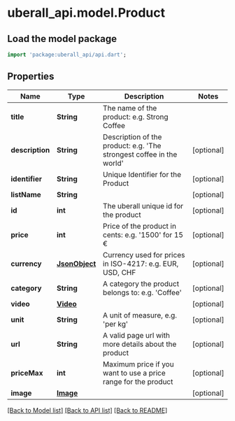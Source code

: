 # uberall_api.model.Product

## Load the model package
```dart
import 'package:uberall_api/api.dart';
```

## Properties
Name | Type | Description | Notes
------------ | ------------- | ------------- | -------------
**title** | **String** | The name of the product: e.g. Strong Coffee | 
**description** | **String** | Description of the product: e.g. 'The strongest coffee in the world' | [optional] 
**identifier** | **String** | Unique Identifier for the Product | [optional] 
**listName** | **String** |  | [optional] 
**id** | **int** | The uberall unique id for the product | [optional] 
**price** | **int** | Price of the product in cents: e.g. '1500' for 15 € | [optional] 
**currency** | [**JsonObject**](.md) | Currency used for prices in ISO-4217: e.g. EUR, USD, CHF | [optional] 
**category** | **String** | A category the product belongs to: e.g. 'Coffee' | [optional] 
**video** | [**Video**](Video.md) |  | [optional] 
**unit** | **String** | A unit of measure, e.g. 'per kg' | [optional] 
**url** | **String** | A valid page url with more details about the product | [optional] 
**priceMax** | **int** | Maximum price if you want to use a price range for the product | [optional] 
**image** | [**Image**](Image.md) |  | [optional] 

[[Back to Model list]](../README.md#documentation-for-models) [[Back to API list]](../README.md#documentation-for-api-endpoints) [[Back to README]](../README.md)


